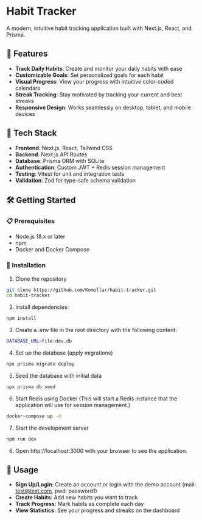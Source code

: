 # Habit Tracker

A modern, intuitive habit tracking application built with Next.js, React, and Prisma.

## 🌟 Features

- **Track Daily Habits**: Create and monitor your daily habits with ease
- **Customizable Goals**: Set personalized goals for each habit
- **Visual Progress**: View your progress with intuitive color-coded calendars
- **Streak Tracking**: Stay motivated by tracking your current and best streaks
- **Responsive Design**: Works seamlessly on desktop, tablet, and mobile devices

## 🚀 Tech Stack

- **Frontend**: Next.js, React, Tailwind CSS
- **Backend**: Next.js API Routes
- **Database**: Prisma ORM with SQLite
- **Authentication**: Custom JWT + Redis session management
- **Testing**: Vitest for unit and integration tests
- **Validation**: Zod for type-safe schema validation

## 🛠️ Getting Started

### 📋 Prerequisites

- Node.js 18.x or later
- npm
- Docker and Docker Compose

### 🔧 Installation

1. Clone the repository

```bash
git clone https://github.com/Komellar/habit-tracker.git
cd habit-tracker
```

2. Install dependencies:

```bash
npm install
```

3. Create a .env file in the root directory with the following content:

```bash
DATABASE_URL=file:dev.db
```

4. Set up the database (apply migrations)

```bash
npx prisma migrate deploy
```

5. Seed the database with initial data

```bash
npx prisma db seed
```

6. Start Redis using Docker (This will start a Redis instance that the application will use for session management.)

```bash
docker-compose up -d
```

7. Start the development server

```bash
npm run dev
```

6. Open http://localhost:3000 with your browser to see the application.

## 📝 Usage

- **Sign Up/Login**: Create an account or login with the demo account (mail: test@test.com, pwd: password1)
- **Create Habits**: Add new habits you want to track
- **Track Progress**: Mark habits as complete each day
- **View Statistics**: See your progress and streaks on the dashboard

